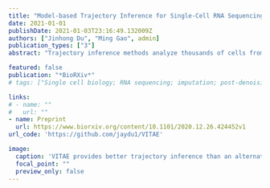 ```yaml
---
title: "Model-based Trajectory Inference for Single-Cell RNA Sequencing Using Deep Learning with a Mixture Prior"
date: 2021-01-01
publishDate: 2021-01-03T23:16:49.132009Z
authors: ["Jinhong Du", "Ming Gao", admin]
publication_types: ["3"]
abstract: "Trajectory inference methods analyze thousands of cells from single-cell sequencing technologies and computationally infer their developmental trajectories. Though many tools have been developed for trajectory inference, most of them lack a coherent statistical model and reliable uncertainty quantification. In this paper, we present VITAE, a probabilistic method combining a latent hierarchical mixture model with variational autoencoders to infer trajectories from posterior approximations. VITAE is computationally scalable and can adjust for confounding covariates to integrate multiple datasets. We show that VITAE outperforms other state-of-the-art trajectory inference methods on both real and synthetic data under various trajectory topologies. We also apply VITAE to jointly analyze two single-cell RNA sequencing datasets on mouse neocortex. Our results suggest that VITAE can successfully uncover a shared developmental trajectory of the projection neurons and reliably order cells from both datasets along the inferred trajectory."

featured: false
publication: "*BioRXiv*"
# tags: ["Single cell biology; RNA sequencing; imputation; post-denoising inference; empirical Bayes; deep learning"]

links:
# - name: ""
#   url: ""
- name: Preprint
  url: https://www.biorxiv.org/content/10.1101/2020.12.26.424452v1
url_code: 'https://github.com/jaydu1/VITAE'

image:
  caption: 'VITAE provides better trajectory inference than an alternative Seurat integration + Slingshot approach'
  focal_point: ""
  preview_only: false
---
```


